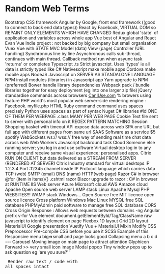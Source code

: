 # Random Web Terms

Bootstrap CSS framework
    Angular by Google, front end framework ((good to connect to back end data types))
    React by Facebook, VIRTUAL DOM so REPAINT ONLY ELEMENTS WHICH HAVE CHANGED
    Redux global 'state' of application and variables across whole app
    Vue best of Angular and React Evan Vue
    Indie project : not backed by big company but small organisation
    Vuex Vue with STATE
    MVC Model (data) View (page) Controller (URL handling)
    Synchronous line by line
    Asynchronous calls sub-thread, continues with main thread. Callback method run when
    asyunc task 'returns' or completes
    Typescript .ts Strict javascript. Uses 'types' ie all data is strictly typed like C#
    Nativescript make mobile apps
    Cordova make mobile apps
    NodeJS Javascript on SERVER AS STANDALONE LANGUAGE
    NPM install modules (libraries) in Javascript app
    Yarn upgrade to NPM (preferred)
    Bower handle library dependencies
    Webpack pack / bundle libraries together for easy deployment (eg into one larger zip
    file)
    jQuery standardise commands across browsers
    [CanIUse.com](http://caniuse.com/) % browers using feature
    PHP world's most popular web server-side rendering engine : Facebook.
    myfile.php HTML <?php $x=1;echo $x; ?>
    Ruby command
    command uses spaces precisely
    Python uses spaces as part of syntax
    Nuget C# libraries
    #id ONE OF THEM PER WEBPAGE
    .class MANY PER WEB PAGE
    Cookie Text file sent to server with personal info on it
    REGEX PATTERN MATCHING
    Session Shopping basket with timeout
    API expose data across web
    SPA one URL but full app with different pages from same url
    SAAS Software as a service $5 spotify
    WebSockets ws:// wss:// free way of sending real time chat data across web
    Web Workers Javascript backround task
    Cloud Someone else running server; you log in and use software
    Virtual desktop log in to any computer and receive same visual experience; personalised
    apps. Citrix RUN ON CLIENT but data delivered as a STREAM FROM SERVER
    (RENDERED AT SERVER)
    Citrix Industry standard for virtual desktops
    IP 1.2.3.4
    Port :12345 channel inside IP
    Protocol language which carries data TCP (web) SMTP (email) DNS (name) HTTP(web page)
    Razor C# in browser @for (item in items){}
    .cshtml razor
    Blazor upgrade to razor : C# in browser at RUNTIME
    IIS Web server
    Azure Microsoft cloud
    AWS Amazon cloud
    Apache Open source web server
    LAMP stack Linux Apache Mysql PHP WEBSITES!!!
    WAMP stack Windows...
    Open Source free
    MIT licence open source licence
    Cross platform Windows Mac Linux
    MYSQL free SQL database
    PHPMyAdmin paid software to manage free SQL database
    CORS Cross Origin Response : Allows web requests between domains
    -ng Angular prefix
    v-for Vue element
    document.getElementById/Tag/ClassName raw javascript to identify element on page
    Flexbox 1D layout
    Grid 2D layout
    MaterialUI Google presentation
    Vuetify Vue + MaterialUI
    Mixin Modify CSS
    Preprocessor Pre-compile CSS before you use it
    SCSS Example of this
    Responsive menu big=>small and page looks good
    Collapsing menu a b c d ---
    Carousel Moving image on main page to attract attention
    Glyphicon Forward >> very small icon image
    Modal popop Tiny window pops up to ask question eg 'are you sure?''
    <pre> Render raw text / code with all spaces intact